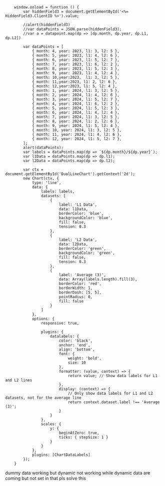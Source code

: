 
        window.onload = function () {
            var hiddenField3 = document.getElementById('<%= HiddenField3.ClientID %>').value;

            //alert(hiddenField3)
            //var dataPoints = JSON.parse(hiddenField3);
            //var a = datapoint.map(dp => [dp.month, dp.year, dp.L1, dp.L2])

            var dataPoints = [
                { month: 4, year: 2023, l1: 3, l2: 5 },
                { month: 5, year: 2023, l1: 4, l2: 6 },
                { month: 6, year: 2023, l1: 5, l2: 7 },
                { month: 7, year: 2023, l1: 6, l2: 2 },
                { month: 8, year: 2023, l1: 5, l2: 3 },
                { month: 9, year: 2023, l1: 4, l2: 4 },
                { month: 10,year:2023,  l1: 3, l2: 5 },
                { month: 11,year:2023, l1: 2, l2: 6 },
                { month: 12,year:2023, l1: 5, l2: 4 },
                { month: 1, year: 2024, l1: 3, l2: 5 },
                { month: 2, year: 2024, l1: 4, l2: 6 },
                { month: 3, year: 2024, l1: 5, l2: 7 },
                { month: 4, year: 2024, l1: 6, l2: 2 },
                { month: 5, year: 2024, l1: 5, l2: 3 },
                { month: 6, year: 2024, l1: 4, l2: 4 },
                { month: 7, year: 2024, l1: 3, l2: 5 },
                { month: 8, year: 2024, l1: 2, l2: 6 },
                { month: 9, year: 2024, l1: 5, l2: 4 },
                { month: 10, year: 2024, l1: 3, l2: 5 },
                { month: 11, year: 2024, l1: 4, l2: 6 },
                { month: 12, year: 2024, l1: 5, l2: 7 },
            ];
            alert(dataPoints);
            var labels = dataPoints.map(dp => `${dp.month}/${dp.year}`);
            var l1Data = dataPoints.map(dp => dp.l1);
            var l2Data = dataPoints.map(dp => dp.l2);

            var ctx = document.getElementById('DualLineChart').getContext('2d');
            new Chart(ctx, {
                type: 'line',
                data: {
                    labels: labels,
                    datasets: [
                        {
                            label: 'L1 Data',
                            data: l1Data,
                            borderColor: 'blue',
                            backgroundColor: 'blue',
                            fill: false,
                            tension: 0.3
                        },
                        {
                            label: 'L2 Data',
                            data: l2Data,
                            borderColor: 'green',
                            backgroundColor: 'green',
                            fill: false,
                            tension: 0.3
                        },
                        {
                            label: 'Average (3)',
                            data: Array(labels.length).fill(3),
                            borderColor: 'red',
                            borderWidth: 1,
                            borderDash: [5, 5],
                            pointRadius: 0,
                            fill: false
                        }
                    ]
                },
                options: {
                    responsive: true,

                    plugins: {
                        datalabels: {
                            color: 'black',
                            anchor: 'end',
                            align: 'bottom',
                            font: {
                                weight: 'bold',
                                size: 10
                            },
                            formatter: (value, context) => {
                                return value; // Show data labels for L1 and L2 lines
                            },
                            display: (context) => {
                                // Only show data labels for L1 and L2 datasets, not for the average line
                                return context.dataset.label !== 'Average (3)';
                            }
                        }
                    },
                    scales: {
                        y: {
                            beginAtZero: true,
                            ticks: { stepSize: 1 }
                        }
                    }
                },
                plugins: [ChartDataLabels]
            });
        }


dummy data working but dynamic not working while dynamic data are coming but not set in that pls solve this
